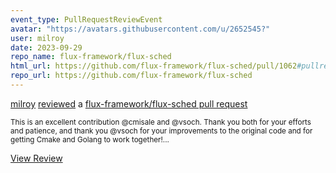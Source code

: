 ```yaml
---
event_type: PullRequestReviewEvent
avatar: "https://avatars.githubusercontent.com/u/2652545?"
user: milroy
date: 2023-09-29
repo_name: flux-framework/flux-sched
html_url: https://github.com/flux-framework/flux-sched/pull/1062#pullrequestreview-1651478029
repo_url: https://github.com/flux-framework/flux-sched
---
```


<a href='https://github.com/milroy' target='_blank'>milroy</a> <a href='https://github.com/flux-framework/flux-sched/pull/1062#pullrequestreview-1651478029' target='_blank'>reviewed</a> a <a href='https://github.com/flux-framework/flux-sched/pull/1062' target='_blank'>flux-framework/flux-sched pull request</a>

<small>This is an excellent contribution @cmisale and @vsoch. Thank you both for your efforts and patience, and thank you @vsoch for your improvements to the original code and for getting Cmake and Golang to work together!...</small>

<a href='https://github.com/flux-framework/flux-sched/pull/1062#pullrequestreview-1651478029' target='_blank'>View Review</a>